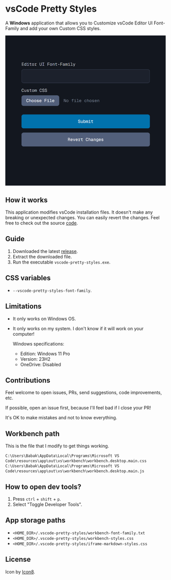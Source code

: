# vsCode Pretty Styles

A **Windows** application that allows you to Customize vsCode Editor UI
Font-Family and add your own Custom CSS styles.

![A screenshot of the application UI](/app.png)

## How it works

This application modifies vsCode installation files. It doesn't make any
breaking or unexpected changes. You can easily revert the changes. Feel free to
check out the source [code](/src/utilities/updateVsCodeStyles.ts).

## Guide

1. Downloaded the latest
   [release](https://github.com/babakfp/vscode-pretty-styles/releases/latest).
2. Extract the downloaded file.
3. Run the executable `vscode-pretty-styles.exe`.

## CSS variables

- `--vscode-pretty-styles-font-family`.

## Limitations

- It only works on Windows OS.
- It only works on my system. I don't know if it will work on your computer!

  Windows specifications:

  - Edition: Windows 11 Pro
  - Version: 23H2
  - OneDrive: Disabled

## Contributions

Feel welcome to open issues, PRs, send suggestions, code improvements, etc.

If possible, open an issue first, because I'll feel bad if I close your PR!

It's OK to make mistakes and not to know everything.

## Workbench path

This is the file that I modify to get things working.

```
C:\Users\Babak\AppData\Local\Programs\Microsoft VS Code\resources\app\out\vs\workbench\workbench.desktop.main.css
C:\Users\Babak\AppData\Local\Programs\Microsoft VS Code\resources\app\out\vs\workbench\workbench.desktop.main.js
```

## How to open dev tools?

1. Press `ctrl` + `shift` + `p`.
2. Select "Toggle Developer Tools".

## App storage paths

- `<HOME_DIR>/.vscode-pretty-styles/workbench-font-family.txt`
- `<HOME_DIR>/.vscode-pretty-styles/workbench-styles.css`
- `<HOME_DIR>/.vscode-pretty-styles/iframe-markdown-styles.css`

## License

Icon by [Icon8](https://icons8.com).
